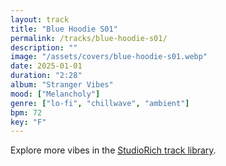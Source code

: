 ```yaml
---
layout: track
title: "Blue Hoodie S01"
permalink: /tracks/blue-hoodie-s01/
description: ""
image: "/assets/covers/blue-hoodie-s01.webp"
date: 2025-01-01
duration: "2:28"
album: "Stranger Vibes"
mood: ["Melancholy"]
genre: ["lo-fi", "chillwave", "ambient"]
bpm: 72
key: "F"
---
```


Explore more vibes in the [StudioRich track library](/tracks/).
